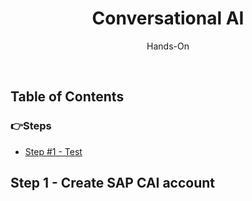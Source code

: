 <p align="center">
  <h1 align="center">Conversational AI</h1>
  <p align="center">Hands-On</p>
</p>

<br />

## Table of Contents

### 👉Steps
- [Step #1 - Test](#step1)

<a name="step1"></a>
## Step 1 - Create SAP CAI account
